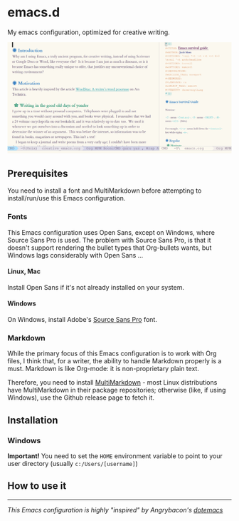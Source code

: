 # emacs.d
My emacs configuration, optimized for creative writing.

![](https://github.com/jacmoe/emacs.d/blob/master/emacsd.png)

## Prerequisites ##

You need to install a font and MultiMarkdown before attempting to install/run/use this Emacs configuration.

### Fonts ###

This Emacs configuration uses Open Sans, except on Windows, where Source Sans Pro is used. 
The problem with Source Sans Pro, is that it doesn't support rendering the bullet types that Org-bullets wants, but Windows lags considerably with Open Sans ...

#### Linux, Mac ####

Install Open Sans if it's not already installed on your system.

#### Windows ####

On Windows, install Adobe's [Source Sans Pro](https://github.com/adobe-fonts/source-sans-pro) font. 

### Markdown ###

While the primary focus of this Emacs configuration is to work with Org files, I think that, for a writer, the ability to handle Markdown properly is a must.
Markdown is like Org-mode: it is non-proprietary plain text.

Therefore, you need to install [MultiMarkdown](https://github.com/fletcher/MultiMarkdown-6/releases) - most Linux distributions have MultiMarkdown in their package repositories; otherwise (like, if using Windows), use the Github release page to fetch it.

## Installation ##
### Windows ###
**Important!**
You need to set the `HOME` environment variable to point to your user directory (usually `c:/Users/[username]`)

## How to use it ##

-------------------------------------------------------------------------------

*This Emacs configuration is highly *"inspired"* by Angrybacon's [dotemacs](https://github.com/angrybacon/dotemacs)*


